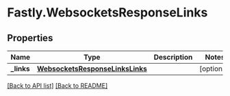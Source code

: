# Fastly.WebsocketsResponseLinks

## Properties

Name | Type | Description | Notes
------------ | ------------- | ------------- | -------------
**_links** | [**WebsocketsResponseLinksLinks**](WebsocketsResponseLinksLinks.md) |  | [optional] 


[[Back to API list]](../../README.md#endpoints) [[Back to README]](../../README.md)

